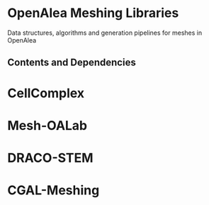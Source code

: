 # OpenAlea Meshing Libraries

Data structures, algorithms and generation pipelines for meshes in OpenAlea

## Contents and Dependencies

# CellComplex

# Mesh-OALab

# DRACO-STEM

# CGAL-Meshing
